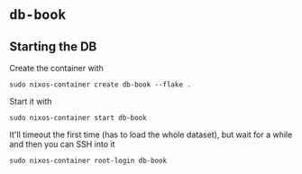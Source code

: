 # `db-book`
## Starting the DB
Create the container with

```
sudo nixos-container create db-book --flake .
```

Start it with

```
sudo nixos-container start db-book
```

It'll timeout the first time (has to load the whole dataset), but wait for a while and then you can SSH into it

```
sudo nixos-container root-login db-book
```
